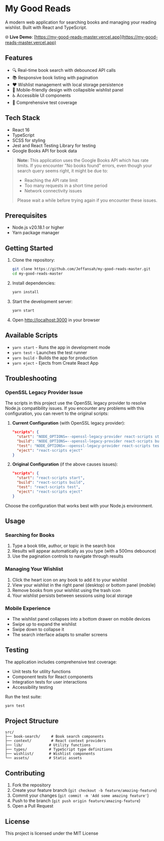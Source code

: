 # My Good Reads

A modern web application for searching books and managing your reading wishlist. Built with React and TypeScript.

🌐 **Live Demo**: [https://my-good-reads-master.vercel.app](https://my-good-reads-master.vercel.app)

## Features

- 🔍 Real-time book search with debounced API calls
- 📚 Responsive book listing with pagination
- ❤️ Wishlist management with local storage persistence
- 📱 Mobile-friendly design with collapsible wishlist panel
- ♿ Accessible UI components
- 🧪 Comprehensive test coverage

## Tech Stack

- React 16
- TypeScript
- SCSS for styling
- Jest and React Testing Library for testing
- Google Books API for book data

> **Note:** This application uses the Google Books API which has rate limits. If you encounter "No books found" errors, even though your search query seems right, it might be due to:
>
> - Reaching the API rate limit
> - Too many requests in a short time period
> - Network connectivity issues
>
> Please wait a while before trying again if you encounter these issues.

## Prerequisites

- Node.js v20.18.1 or higher
- Yarn package manager

## Getting Started

1. Clone the repository:

   ```bash
   git clone https://github.com/Jeffansah/my-good-reads-master.git
   cd my-good-reads-master
   ```

2. Install dependencies:

   ```bash
   yarn install
   ```

3. Start the development server:

   ```bash
   yarn start
   ```

4. Open [http://localhost:3000](http://localhost:3000) in your browser

## Available Scripts

- `yarn start` - Runs the app in development mode
- `yarn test` - Launches the test runner
- `yarn build` - Builds the app for production
- `yarn eject` - Ejects from Create React App

## Troubleshooting

### OpenSSL Legacy Provider Issue

The scripts in this project use the OpenSSL legacy provider to resolve Node.js compatibility issues. If you encounter any problems with this configuration, you can revert to the original scripts:

1. **Current Configuration** (with OpenSSL legacy provider):

   ```json
   "scripts": {
     "start": "NODE_OPTIONS=--openssl-legacy-provider react-scripts start",
     "build": "NODE_OPTIONS=--openssl-legacy-provider react-scripts build",
     "test": "NODE_OPTIONS=--openssl-legacy-provider react-scripts test",
     "eject": "react-scripts eject"
   }
   ```

2. **Original Configuration** (if the above causes issues):
   ```json
   "scripts": {
     "start": "react-scripts start",
     "build": "react-scripts build",
     "test": "react-scripts test",
     "eject": "react-scripts eject"
   }
   ```

Choose the configuration that works best with your Node.js environment.

## Usage

### Searching for Books

1. Type a book title, author, or topic in the search box
2. Results will appear automatically as you type (with a 500ms debounce)
3. Use the pagination controls to navigate through results

### Managing Your Wishlist

1. Click the heart icon on any book to add it to your wishlist
2. View your wishlist in the right panel (desktop) or bottom panel (mobile)
3. Remove books from your wishlist using the trash icon
4. Your wishlist persists between sessions using local storage

### Mobile Experience

- The wishlist panel collapses into a bottom drawer on mobile devices
- Swipe up to expand the wishlist
- Swipe down to collapse it
- The search interface adapts to smaller screens

## Testing

The application includes comprehensive test coverage:

- Unit tests for utility functions
- Component tests for React components
- Integration tests for user interactions
- Accessibility testing

Run the test suite:

```bash
yarn test
```

## Project Structure

```
src/
├── book-search/     # Book search components
├── context/         # React context providers
├── lib/            # Utility functions
├── types/          # TypeScript type definitions
├── wishlist/       # Wishlist components
└── assets/         # Static assets
```

## Contributing

1. Fork the repository
2. Create your feature branch (`git checkout -b feature/amazing-feature`)
3. Commit your changes (`git commit -m 'Add some amazing feature'`)
4. Push to the branch (`git push origin feature/amazing-feature`)
5. Open a Pull Request

## License

This project is licensed under the MIT License
